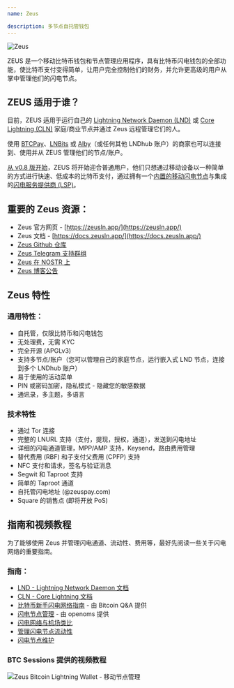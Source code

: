 ```yaml
---
name: Zeus

description: 多节点自托管钱包
---
```


![Zeus](assets/zeus_intro.webp)

ZEUS 是一个移动比特币钱包和节点管理应用程序，具有比特币闪电钱包的全部功能，使比特币支付变得简单，让用户完全控制他们的财务，并允许更高级的用户从掌中管理他们的闪电节点。

## ZEUS 适用于谁？
目前，ZEUS 适用于运行自己的 [Lightning Network Daemon (LND)](https://lightning.engineering/) 或 [Core Lightning (CLN)](https://blockstream.com/lightning/) 家庭/商业节点并通过 Zeus 远程管理它们的人。

使用 [BTCPay](https://btcpayserver.org/)、[LNBits](https://lnbits.com/) 或 [Alby](https://getalby.com/)（或任何其他 LNDhub 账户）的商家也可以连接到、使用并从 ZEUS 管理他们的节点/账户。

[从 v0.8 版开始](https://blog.zeusln.com/zeus-v0-8-0-open-beta/)，ZEUS 将开始迎合普通用户，他们只想通过移动设备以一种简单的方式进行快速、低成本的比特币支付，通过拥有一个[内置的移动闪电节点](https://docs.zeusln.app/category/embedded-node)与集成的[闪电服务提供商 (LSP)](https://docs.zeusln.app/lsp/intro)。

## 重要的 Zeus 资源：
- Zeus 官方网页 - [https://zeusln.app/](https://zeusln.app/)
- Zeus 文档 - [https://docs.zeusln.app/](https://docs.zeusln.app/)
- [Zeus Github 仓库](https://github.com/ZeusLN/zeus)
- [Zeus Telegram 支持群组](https://t.me/ZeusLN)
- [Zeus 在 NOSTR 上](https://iris.to/zeus@zeusln.app)
- [Zeus 博客公告](https://blog.zeusln.com)

## Zeus 特性
### 通用特性：
- 自托管，仅限比特币和闪电钱包
- 无处理费，无需 KYC
- 完全开源 (APGLv3)
- 支持多节点/账户（您可以管理自己的家庭节点，运行嵌入式 LND 节点，连接到多个 LNDhub 账户）
- 易于使用的活动菜单
- PIN 或密码加密，隐私模式 - 隐藏您的敏感数据
- 通讯录，多主题，多语言

### 技术特性
- 通过 Tor 连接
- 完整的 LNURL 支持（支付，提现，授权，通道），发送到闪电地址
- 详细的闪电通道管理，MPP/AMP 支持，Keysend，路由费用管理
- 替代费用 (RBF) 和子支付父费用 (CPFP) 支持
- NFC 支付和请求，签名与验证消息
- Segwit 和 Taproot 支持
- 简单的 Taproot 通道
- 自托管闪电地址 (@zeuspay.com)
- Square 的销售点 (即将开放 PoS)

## 指南和视频教程
为了能够使用 Zeus 并管理闪电通道、流动性、费用等，最好先阅读一些关于闪电网络的重要指南。

### 指南：
- [LND - Lightning Network Daemon 文档](https://docs.lightning.engineering/)
- [CLN - Core Lightning 文档](https://lightning.readthedocs.io/index.html)
- [比特币新手闪电网络指南](https://bitcoiner.guide/lightning/) - 由 Bitcoin Q&A 提供
- [闪电节点管理](https://www.lightningnode.info/) - 由 openoms 提供
- [闪电网络与机场类比](https://darthcoin.substack.com/p/the-lightning-network-and-the-airport)
- [管理闪电节点流动性](https://darthcoin.substack.com/p/managing-lightning-node-liquidity)
- [闪电节点维护](https://darthcoin.substack.com/p/lightning-node-maintenance)

### BTC Sessions 提供的视频教程

![Zeus Bitcoin Lightning Wallet - 移动节点管理](https://youtu.be/hmmehTnV3ys)
